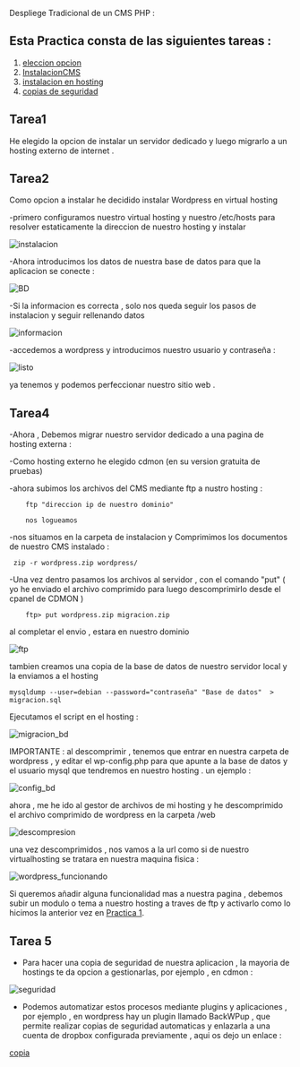 Despliege Tradicional de un CMS PHP : 

## Esta Practica consta de las siguientes tareas :

1. [eleccion opcion](#tarea1)
2. [InstalacionCMS](#tarea2)
3. [instalacion en hosting](#tarea3)
4. [copias de seguridad](#tarea5)
## Tarea1

He elegido la opcion de instalar un servidor dedicado y luego migrarlo a un hosting externo de internet .


## Tarea2 

Como opcion a instalar he decidido instalar Wordpress en virtual hosting 

-primero configuramos nuestro virtual hosting y nuestro /etc/hosts para resolver estaticamente la direccion de nuestro hosting y instalar 

![instalacion](capturas/instalacion.png) 

-Ahora introducimos los datos de nuestra base de datos para que la aplicacion se conecte :

![BD](capturas/BD2.png)

-Si la informacion es correcta , solo nos queda seguir los pasos de instalacion y seguir rellenando datos 

![informacion](capturas/informacion.png)

-accedemos a wordpress y introducimos nuestro usuario y contraseña :

![listo](capturas/listo.png)

ya tenemos y podemos perfeccionar nuestro sitio web .

## Tarea4

-Ahora , Debemos migrar nuestro servidor dedicado a una pagina de hosting externa :

-Como hosting externo he elegido cdmon (en su version gratuita de pruebas) 

-ahora subimos los archivos del CMS mediante ftp a nustro hosting :

~~~	
	ftp "direccion ip de nuestro dominio"

	nos logueamos
~~~

-nos situamos en la carpeta de instalacion y Comprimimos los documentos de nuestro CMS instalado :

~~~
 zip -r wordpress.zip wordpress/
~~~ 

-Una vez dentro pasamos los archivos al servidor , con el comando "put" ( yo he enviado el archivo comprimido para luego descomprimirlo desde el cpanel de CDMON )

~~~
	ftp> put wordpress.zip migracion.zip
~~~
	
al completar el envio , estara en nuestro dominio 

![ftp](capturas/ftp.png)

tambien creamos una copia de la base de datos de nuestro servidor local y la enviamos a el hosting 
~~~
mysqldump --user=debian --password="contraseña" "Base de datos"  > migracion.sql
~~~

Ejecutamos el script en el hosting :

![migracion_bd](capturas/migrar_bd.png)

IMPORTANTE : al descomprimir , tenemos que entrar en nuestra carpeta de wordpress , y editar el wp-config.php para que apunte a la base de datos y el usuario mysql que tendremos en nuestro hosting . un ejemplo : 

![config_bd](capturas/config_bd.png)

ahora , me he ido al gestor de archivos de mi hosting y he descomprimido el archivo comprimido de wordpress en la carpeta /web

![descompresion](capturas/descompresion.png)

una vez descomprimidos , nos vamos a la url  como si de nuestro virtualhosting se tratara en nuestra maquina fisica :

![wordpress_funcionando](capturas/wordpress_funcionando.png)

Si queremos añadir alguna funcionalidad mas a nuestra pagina , debemos subir un modulo o tema a nuestro hosting a traves de ftp y activarlo como lo hicimos la anterior vez en [Practica 1](./Practica1.md).


## Tarea 5 


- Para hacer una copia de seguridad de nuestra aplicacion , la mayoria de hostings te da opcion a gestionarlas, por ejemplo , en cdmon :

![seguridad](capturas/copia_seguridad.png)

 

- Podemos automatizar estos procesos mediante plugins y aplicaciones , por ejemplo , en wordpress hay un plugin llamado BackWPup , que permite realizar copias de seguridad automaticas y enlazarla a una cuenta de dropbox configurada previamente , aqui os dejo un enlace :

[copia](https://youtu.be/FKwRBLpSNhE)












